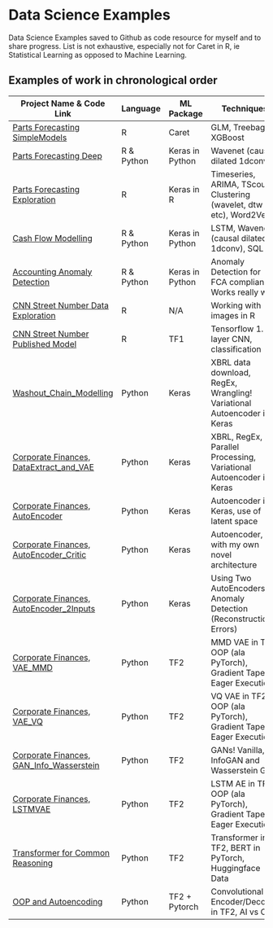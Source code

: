 # Data Science Examples

Data Science Examples saved to Github as code resource for myself and to share progress. 
List is not exhaustive, especially not for Caret in R, ie Statistical Learning as opposed to Machine Learning.

## Examples of work in chronological order

| Project Name & Code Link                                                                                                                       | Language   | ML Package     | Techniques                                                                  |
|------------------------------------------------------------------------------------------------------------------------------------------------|------------|----------------|------------------------------------------------------------------------|
| [Parts Forecasting SimpleModels](https://github.com/olimoz/DataScienceExamples/blob/master/Parts_Forecasting_SimpleModels.pdf)                 | R          | Caret          | GLM, Treebag, XGBoost                                                  |
| [Parts Forecasting Deep](https://github.com/olimoz/DataScienceExamples/blob/master/Parts_Forecasting_Deep.pdf)                    	         | R & Python | Keras in Python| Wavenet (causal dilated 1dconv)                                        |
| [Parts Forecasting Exploration](https://github.com/olimoz/DataScienceExamples/blob/master/Parts_Forecasting_Exploration.pdf)                   | R          | Keras in R     | Timeseries, ARIMA, TScount, Clustering (wavelet, dtw etc), Word2Vec    |
| [Cash Flow Modelling](https://github.com/olimoz/DataScienceExamples/blob/master/Cash_Flow_Deep.pdf)                            		 | R & Python | Keras in Python| LSTM, Wavenet (causal dilated 1dconv), SQL                             |
| [Accounting Anomaly Detection](https://github.com/olimoz/DataScienceExamples/blob/master/AcctgAnomaly_forPublication.Rmd)                      | R & Python | Keras in Python| Anomaly Detection for FCA compliance. Works really well!               |
| [CNN Street Number Data Exploration](https://github.com/olimoz/DataScienceExamples/blob/master/CNN_StreetNumber_DataExploration.pdf)           | R          | N/A            | Working with images in R                                               |
| [CNN Street Number Published Model](https://github.com/olimoz/DataScienceExamples/blob/master/CNN_StreetNumber_PublishedModel.pdf)             | R          | TF1            | Tensorflow 1. 7 layer CNN, classification                              |
| [Washout_Chain_Modelling](https://github.com/olimoz/DataScienceExamples/blob/master/Washout_Chain_Modelling.pdf)              	         | Python     | Keras          | XBRL data download, RegEx, Wrangling! Variational Autoencoder in Keras |
| [Corporate Finances, DataExtract_and_VAE](https://github.com/olimoz/DataScienceExamples/blob/master/CompaniesHs_Step1_DataExtract_and_VAE.py)  | Python     | Keras          | XBRL, RegEx, Parallel Processing, Variational Autoencoder in Keras     |
| [Corporate Finances, AutoEncoder](https://github.com/olimoz/DataScienceExamples/blob/master/CompaniesHs_Step2_AutoEncoder.py)         	 | Python     | Keras          | Autoencoder in Keras, use of latent space                              |
| [Corporate Finances, AutoEncoder_Critic](https://github.com/olimoz/DataScienceExamples/blob/master/CompaniesHs_Step2_AutoEncoder_2Inputs.py)   | Python     | Keras          | Autoencoder, with my own novel architecture                            |
| [Corporate Finances, AutoEncoder_2Inputs](https://github.com/olimoz/DataScienceExamples/blob/master/CompaniesHs_Step2_AutoEncoder_Critic.py)   | Python     | Keras          | Using Two AutoEncoders for Anomaly Detection (Reconstruction Errors)   |
| [Corporate Finances, VAE_MMD](https://github.com/olimoz/DataScienceExamples/blob/master/CompaniesHs_Step3_VAE_MMD.py)              	         | Python     | TF2            | MMD VAE in TF2. OOP (ala PyTorch), Gradient Tape, Eager Execution      |
| [Corporate Finances, VAE_VQ](https://github.com/olimoz/DataScienceExamples/blob/master/CompaniesHs_Step3_VAE_VQ.py)               	         | Python     | TF2            | VQ  VAE in TF2. OOP (ala PyTorch), Gradient Tape, Eager Execution      |
| [Corporate Finances, GAN_Info_Wasserstein](https://github.com/olimoz/DataScienceExamples/blob/master/CompaniesHs_Step4_GAN_Info_Wasserstein.py)| Python     | TF2            | GANs! Vanilla, InfoGAN and Wasserstein GAN                             |
| [Corporate Finances, LSTMVAE](https://github.com/olimoz/DataScienceExamples/blob/master/CompaniesHs_Step5_LSTMVAE.py)             	         | Python     | TF2            | LSTM AE in TF2. OOP (ala PyTorch), Gradient Tape, Eager Execution      |
| [Transformer for Common Reasoning](https://github.com/olimoz/DataScienceExamples/blob/master/TransformerForCommonReasoning.pdf)                | Python     | TF2            | Transformer in TF2, BERT in PyTorch, Huggingface Data                  |
| [OOP and Autoencoding](https://github.com/olimoz/DataScienceExamples/blob/master/CompletingTheCircle_AutoEncoder.pdf)             	         | Python     | TF2 + Pytorch  | Convolutional Encoder/Decoder in TF2, AI vs OOP                        |
